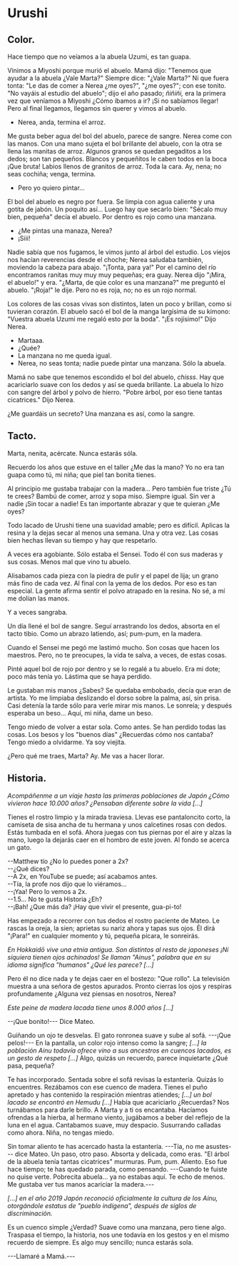 # Urushi 

## Color.

Hace tiempo que no veíamos a la abuela Uzumi, es tan guapa. 

Vinimos a Miyoshi porque murió el abuelo. Mamá dijo: "Tenemos que ayudar a la abuela ¿Vale Marta?" Siempre dice: "¿Vale Marta?" Ni que fuera tonta: "Le das de comer a Nerea ¿me oyes?", "¿me oyes?"; con ese tonito. "No vayáis al estudio del abuelo"; dijo el año pasado; *ñiñiñi,* era la primera vez que veníamos a Miyoshi ¿Cómo íbamos a ir? ¡Si no sabíamos llegar! Pero al final llegamos, llegamos sin querer y vimos al abuelo. 

- Nerea, anda, termina el arroz. 

Me gusta beber agua del bol del abuelo, parece de sangre. Nerea come con las manos. Con una mano sujeta el bol brillante del abuelo, con la otra se llena las manitas de arroz. Algunos granos se quedan pegaditos a los dedos; son tan pequeños. Blancos y pequeñitos le caben todos en la boca ¡Que bruta! Labios llenos de granitos de arroz. Toda la cara. Ay, nena; no seas cochiña; venga, termina. 

- Pero yo quiero pintar...

El bol del abuelo es negro por fuera. Se limpia con agua caliente y una gotita de jabón. Un poquito así... Luego hay que secarlo bien: "Sécalo muy bien, pequeña" decía el abuelo. Por dentro es rojo como una manzana.

- ¿Me pintas una manaza, Nerea?
- ¡Siii!

Nadie sabía que nos fugamos, le vimos junto al árbol del estudio. Los viejos nos hacían reverencias desde el choche; Nerea saludaba también, moviendo la cabeza para abajo. "¡Tonta, para ya!" Por el camino del río encontramos ranitas muy muy muy pequeñas; era guay. Nerea dijo "¡Mira, el abuelo!" y era. "¿Marta, de qúe color es una manzana?" me preguntó el abuelo. "¡Roja!" le dije. Pero no es roja, no; no es un rojo normal. 

Los colores de las cosas vivas son distintos, laten un poco y brillan,  como si tuvieran corazón. El abuelo sacó el bol de la manga largísima de su kimono: "Vuestra abuela Uzumi me regaló esto por la boda". "¡Es rojísimo!" Dijo Nerea.

- Martaaa.
- ¿Quée?
- La manzana no me queda igual.
- Nerea, no seas tonta; nadie puede pintar una manzana. Sólo la abuela.

Mamá no sabe que tenemos escondido el bol del abuelo, *chisss*. Hay que acariciarlo suave con los dedos y así se queda brillante. La abuela lo hizo con sangre del árbol y polvo de hierro. "Pobre árbol, por eso tiene tantas cicatrices." Dijo Nerea.

¿Me guardáis un secreto? Una manzana es así, como la sangre.

## Tacto. 

Marta, nenita, acércate. Nunca estarás sóla. 

Recuerdo los años que estuve en el taller ¿Me das la mano? Yo no era tan guapa como tú, mi niña; que piel tan bonita tienes. 

Al principio me gustaba trabajar con la madera... Pero también fue triste ¿Tú te crees? Bambú de comer, arroz y sopa miso. Siempre igual. Sin ver a nadie ¡Sin tocar a nadie! Es tan importante abrazar y que te quieran ¿Me oyes?

Todo lacado de Urushi tiene una suavidad amable; pero es difícil. Aplicas la resina y la dejas secar al menos una semana. Una y otra vez. Las cosas bien hechas llevan su tiempo y hay que respetarlo.

A veces era agobiante. Sólo estaba el Sensei. Todo él con sus maderas y sus cosas. Menos mal que vino tu abuelo. 

Alisabamos cada pieza con la piedra de pulir y el papel de lija; un grano más fino de cada vez. Al final con la yema de los dedos. Por eso es tan especial. La gente afirma sentir el polvo atrapado en la resina. No sé, a mí me dolían las manos.

Y a veces sangraba.

Un día llené el bol de sangre. Seguí arrastrando los dedos, absorta en el tacto tibio. Como un abrazo latiendo, así; pum-pum, en la madera.

Cuando el Sensei me pegó me lastimó mucho. Son cosas que hacen los maestros. Pero, no te preocupes, la vida te salva, a veces, de estas cosas. 

Pinté aquel bol de rojo por dentro y se lo regalé a tu abuelo. Era mi dote; poco más tenía yo. Lástima que se haya perdido. 

Le gustaban mis manos ¿Sabes? Se quedaba embobado, decía que eran de artista. Yo me limpiaba deslizando el dorso sobre la palma, así, sin prisa. Casi detenía la tarde sólo para verle mirar mis manos. Le sonreía; y después esperaba un beso... Aquí, mi niña, dame un beso.

Tengo miedo de volver a estar sola. Como antes. Se han perdido todas las cosas. Los besos y los "buenos días" ¿Recuerdas cómo nos cantaba? Tengo miedo a olvidarme. Ya soy viejita.

¿Pero qué me traes, Marta? Ay. Me vas a hacer llorar. 

## Historia.

*Acompáñenme a un viaje hasta las primeras poblaciones de Japón ¿Cómo vivieron hace 10.000 años? ¿Pensaban diferente sobre la vida [...]*

Tienes el rostro limpio y la mirada traviesa. Llevas ese pantaloncito corto, la camiseta de sisa ancha de tu hermana y unos calcetines rosas con dedos. Estás tumbada en el sofá. Ahora juegas con tus piernas por el aire y alzas la mano, luego la dejarás caer en el hombro de este joven. Al fondo se acerca un gato. 

--Matthew tío ¿No lo puedes poner a 2x?  
--¿Qué dices?  
--A 2x, en YouTube se puede; así acabamos antes.  
--Tía, la profe nos dijo que lo viéramos...  
--¡Yaa! Pero lo vemos a 2x.  
--1.5... No te gusta Historia ¿Eh?  
--¡Bah! ¿Que más da? ¡Hay que vivir el presente, gua-pi-to!  

Has empezado a recorrer con tus dedos el rostro paciente de Mateo. Le rascas la oreja, la sien; aprietas su nariz ahora y tapas sus ojos. Él dirá  "¡Para!" en cualquier momento y tú, pequeña pícara, le sonreirás. 

*En Hokkaidō vive una etnia antigua. Son distintos al resto de japoneses ¡Ni siquiera tienen ojos achinados! Se llaman "Ainus", palabra que en su idioma significa "humanos" ¿Qué les parece? [...]*

Pero él no dice nada y te dejas caer en el bostezo: "Que rollo". La televisión muestra a una señora de gestos apurados. Pronto cierras los ojos y respiras profundamente ¿Alguna vez piensas en nosotros, Nerea?

*Este peine de madera lacada tiene unos 8.000 años [...]*

--¡Que bonito!--- Dice Mateo.  

Guiñando un ojo te desvelas. El gato ronronea suave y sube al sofá. ---¡Que pelos!--- En la pantalla, un color rojo intenso como la sangre; *[...] la población Ainu todavía ofrece vino a sus ancestros en cuencos lacados, es un gesto de respeto [...]* Algo, quizás un recuerdo, parece inquietarte ¿Qué pasa, pequeña?

Te has incorporado. Sentada sobre el sofá revisas la estantería. Quizás lo encuentres. Rezábamos con ese cuenco de madera. Tienes el puño apretado y has contenido la respiración mientras atiendes; *[...] un bol lacado se encontró en Hemudu [...]* Había que acariciarlo ¿Recuerdas? Nos turnábamos para darle brillo. A Marta y a ti os encantaba. Hacíamos ofrendas a la hierba, al hermano viento, jugábamos a beber del reflejo de la luna en el agua. Cantabamos suave, muy despacio. Susurrando calladas como ahora. Niña, no tengas miedo. 

Sin tomar aliento te has acercado hasta la estantería. ---Tía, no me asustes--- dice Mateo. Un paso, otro paso. Absorta y delicada, como eras. "El árbol de la abuela tenía tantas cicatrices" murmuras.  Pum, pum. Aliento. Eso fue hace tiempo; te has quedado parada, como pensando. ---Cuando te fuiste no quise verte. Pobrecita abuela... ya no estabas aquí. Te echo de menos. Me gustaba ver tus manos acariciar la madera.--- 

*[...] en el año 2019 Japón reconoció oficialmente la cultura de los Ainu, otorgándole estatus de "pueblo indígena", después de siglos de discriminación.*

Es un cuenco simple ¿Verdad? Suave como una manzana, pero tiene algo. Traspasa el tiempo, la historia, nos une todavía en los gestos y en el mismo recuerdo de siempre. Es algo muy sencillo; nunca estarás sola. 

---Llamaré a Mamá.---

